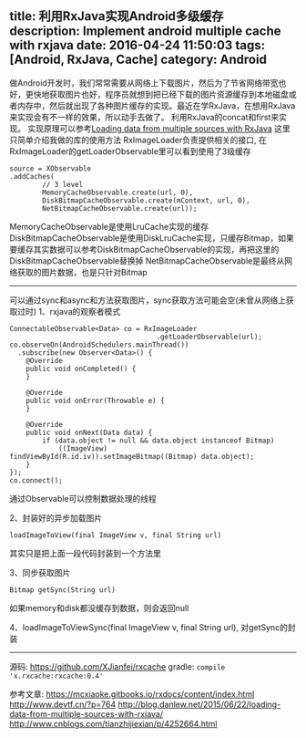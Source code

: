 title: 利用RxJava实现Android多级缓存
description: Implement android multiple cache with rxjava
date: 2016-04-24 11:50:03
tags: [Android, RxJava, Cache]
category: Android
---
做Android开发时，我们常常需要从网络上下载图片，然后为了节省网络带宽也好，更快地获取图片也好，程序员就想到把已经下载的图片资源缓存到本地磁盘或者内存中，然后就出现了各种图片缓存的实现。最近在学RxJava，在想用RxJava来实现会有不一样的效果，所以动手去做了。
利用RxJava的concat和first来实现。 实现原理可以参考[Loading data from multiple sources with RxJava](http://blog.danlew.net/2015/06/22/loading-data-from-multiple-sources-with-rxjava/)
这里只简单介绍我做的库的使用方法
RxImageLoader负责提供相关的接口, 在RxImageLoader的getLoaderObservable里可以看到使用了3级缓存
```
source = XObservable
.addCaches(
        // 3 level
        MemoryCacheObservable.create(url, 0),
        DiskBitmapCacheObservable.create(mContext, url, 0),
        NetBitmapCacheObservable.create(url));
```
MemoryCacheObservable是使用LruCache实现的缓存
DiskBitmapCacheObservable是使用DiskLruCache实现，只缓存Bitmap，如果要缓存其实数据可以参考DiskBitmapCacheObservable的实现，再把这里的DiskBitmapCacheObservable替换掉
NetBitmapCacheObservable是最终从网络获取的图片数据，也是只针对Bitmap

--------------------------------------------------------

可以通过sync和async和方法获取图片，sync获取方法可能会空(未曾从网络上获取过时)
1、rxjava的观察者模式
```
ConnectableObservable<Data> co = RxImageLoader
                                    .getLoaderObservable(url);
co.observeOn(AndroidSchedulers.mainThread())
  .subscribe(new Observer<Data>() {
    @Override
    public void onCompleted() {
    }

    @Override
    public void onError(Throwable e) {
    }

    @Override
    public void onNext(Data data) {
        if (data.object != null && data.object instanceof Bitmap)
            ((ImageView) findViewById(R.id.iv)).setImageBitmap((Bitmap) data.object);
    }
});
co.connect();
```
通过Observable可以控制数据处理的线程

2、封装好的异步加载图片
```
loadImageToView(final ImageView v, final String url)
```
其实只是把上面一段代码封装到一个方法里

3、同步获取图片
```
Bitmap getSync(String url)
```
如果memory和disk都没缓存到数据，则会返回null

4、loadImageToViewSync(final ImageView v, final String url), 对getSync的封装

--------------------------------------------------------
源码: https://github.com/XJianfei/rxcache
gradle: ```compile 'x.rxcache:rxcache:0.4'```

参考文章:
https://mcxiaoke.gitbooks.io/rxdocs/content/index.html
http://www.devtf.cn/?p=764
http://blog.danlew.net/2015/06/22/loading-data-from-multiple-sources-with-rxjava/
http://www.cnblogs.com/tianzhijiexian/p/4252664.html
